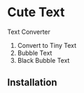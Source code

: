 # Cute Text

Text Converter

1. Convert to Tiny Text
2. Bubble Text
3. Black Bubble Text

## Installation

